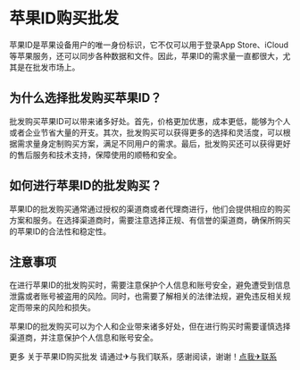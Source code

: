 # 苹果ID购买批发

苹果ID是苹果设备用户的唯一身份标识，它不仅可以用于登录App Store、iCloud等苹果服务，还可以同步各种数据和文件。因此，苹果ID的需求量一直都很大，尤其是在批发市场上。

## 为什么选择批发购买苹果ID？

批发购买苹果ID可以带来诸多好处。首先，价格更加优惠，成本更低，能够为个人或者企业节省大量的开支。其次，批发购买可以获得更多的选择和灵活度，可以根据需求量身定制购买方案，满足不同用户的需求。最后，批发购买还可以获得更好的售后服务和技术支持，保障使用的顺畅和安全。

## 如何进行苹果ID的批发购买？

苹果ID的批发购买通常通过授权的渠道商或者代理商进行，他们会提供相应的购买方案和服务。在选择渠道商时，需要注意选择正规、有信誉的渠道商，确保所购买的苹果ID的合法性和稳定性。

## 注意事项

在进行苹果ID的批发购买时，需要注意保护个人信息和账号安全，避免遭受到信息泄露或者账号被盗用的风险。同时，也需要了解相关的法律法规，避免违反相关规定而带来的风险和损失。

苹果ID的批发购买可以为个人和企业带来诸多好处，但在进行购买时需要谨慎选择渠道商，并注意保护个人信息和账号安全。

更多 关于苹果ID购买批发 请通过✈与我们联系，感谢阅读，谢谢！[点我✈联系](https://add.k02.cc)